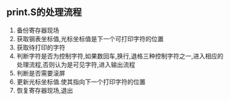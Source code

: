 print.S的处理流程
---
1. 备份寄存器现场
2. 获取钢表坐标值,光标坐标值是下一个可打印字符的位置
3. 获取待打印的字符
4. 判断字符是否为控制字符,如果数回车,换行,退格三种控制字符之一,进入相应的处理流程,否则认为是可见字符,进入输出流程
5. 判断是否需要滚屏
6. 更新光标坐标值.使其指向下一个打印字符的位置
7. 恢复寄存器现场,退出
